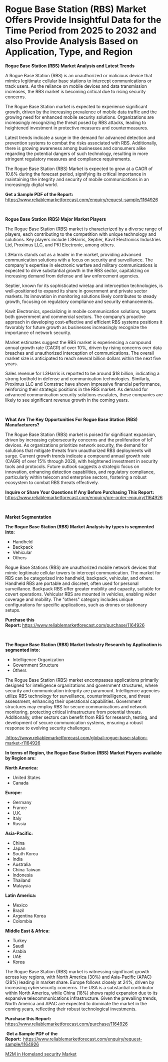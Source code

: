 <p><h1>Rogue Base Station (RBS) Market Offers Provide Insightful Data for the Time Period from 2025 to 2032 and also Provide Analysis Based on Application, Type, and Region</h1></p><p><strong>Rogue Base Station (RBS) Market Analysis and Latest Trends</strong></p>
<p><p>A Rogue Base Station (RBS) is an unauthorized or malicious device that mimics legitimate cellular base stations to intercept communications or track users. As the reliance on mobile devices and data transmission increases, the RBS market is becoming critical due to rising security concerns. </p><p>The Rogue Base Station market is expected to experience significant growth, driven by the increasing prevalence of mobile data traffic and the growing need for enhanced mobile security solutions. Organizations are increasingly recognizing the threat posed by RBS attacks, leading to heightened investment in protective measures and countermeasures. </p><p>Latest trends indicate a surge in the demand for advanced detection and prevention systems to combat the risks associated with RBS. Additionally, there is growing awareness among businesses and consumers alike regarding the potential dangers of such technology, resulting in more stringent regulatory measures and compliance requirements. </p><p>The Rogue Base Station (RBS) Market is expected to grow at a CAGR of 10.6% during the forecast period, signifying its critical importance in maintaining the integrity and security of mobile communications in an increasingly digital world.</p></p>
<p><strong>Get a Sample PDF of the Report:&nbsp;</strong> <a href="https://www.reliablemarketforecast.com/enquiry/request-sample/1164926?utm_campaign=2296&utm_medium=2&utm_source=Github&utm_content=ia&utm_term=15022025&utm_id=rogue-base-station-rbs">https://www.reliablemarketforecast.com/enquiry/request-sample/1164926</a></p>
<p>&nbsp;</p>
<p><strong>Rogue Base Station (RBS) Major Market Players</strong></p>
<p><p>The Rogue Base Station (RBS) market is characterized by a diverse range of players, each contributing to the competition with unique technology and solutions. Key players include L3Harris, Septier, Kavit Electronics Industries Ltd, Proximus LLC, and PKI Electronic, among others.</p><p>L3Harris stands out as a leader in the market, providing advanced communication solutions with a focus on security and surveillance. The company's expertise in electronic warfare and military communications is expected to drive substantial growth in the RBS sector, capitalizing on increasing demand from defense and law enforcement agencies.</p><p>Septier, known for its sophisticated wiretap and interception technologies, is well-positioned to expand its share in government and private sector markets. Its innovation in monitoring solutions likely contributes to steady growth, focusing on regulatory compliance and security enhancements.</p><p>Kavit Electronics, specializing in mobile communication solutions, targets both government and commercial sectors. The company’s proactive approach in developing cost-effective and efficient RBS systems positions it favorably for future growth as businesses increasingly recognize the importance of network security.</p><p>Market estimates suggest the RBS market is experiencing a compound annual growth rate (CAGR) of over 10%, driven by rising concerns over data breaches and unauthorized interception of communications. The overall market size is anticipated to reach several billion dollars within the next five years.</p><p>Sales revenue for L3Harris is reported to be around $18 billion, indicating a strong foothold in defense and communication technologies. Similarly, Proximus LLC and Comstrac have shown impressive financial performance, reinforcing their strategic positions in the RBS market. As demand for advanced communication security solutions escalates, these companies are likely to see significant revenue growth in the coming years.</p></p>
<p>&nbsp;</p>
<p><strong>What Are The Key Opportunities For Rogue Base Station (RBS) Manufacturers?</strong></p>
<p><p>The Rogue Base Station (RBS) market is poised for significant expansion, driven by increasing cybersecurity concerns and the proliferation of IoT devices. As organizations prioritize network security, the demand for solutions that mitigate threats from unauthorized RBS deployments will surge. Current growth trends indicate a compound annual growth rate (CAGR) of over 15% through 2028, with heightened investment in security tools and protocols. Future outlook suggests a strategic focus on innovation, enhancing detection capabilities, and regulatory compliance, particularly within telecom and enterprise sectors, fostering a robust ecosystem to combat RBS threats effectively.</p></p>
<p><strong>Inquire or Share Your Questions If Any Before Purchasing This Report:</strong> <a href="https://www.reliablemarketforecast.com/enquiry/pre-order-enquiry/1164926?utm_campaign=2296&utm_medium=2&utm_source=Github&utm_content=ia&utm_term=15022025&utm_id=rogue-base-station-rbs">https://www.reliablemarketforecast.com/enquiry/pre-order-enquiry/1164926</a></p>
<p>&nbsp;</p>
<p><strong>Market Segmentation</strong></p>
<p><strong>The Rogue Base Station (RBS) Market Analysis by types is segmented into:</strong></p>
<p><ul><li>Handheld</li><li>Backpack</li><li>Vehicular</li><li>Others</li></ul></p>
<p><p>Rogue Base Stations (RBS) are unauthorized mobile network devices that mimic legitimate cellular towers to intercept communication. The market for RBS can be categorized into handheld, backpack, vehicular, and others. Handheld RBS are portable and discreet, often used for personal surveillance. Backpack RBS offer greater mobility and capacity, suitable for covert operations. Vehicular RBS are mounted in vehicles, enabling wider coverage and mobility. The "others" category includes unique configurations for specific applications, such as drones or stationary setups.</p></p>
<p><strong>Purchase this Report:&nbsp;</strong><a href="https://www.reliablemarketforecast.com/purchase/1164926?utm_campaign=2296&utm_medium=2&utm_source=Github&utm_content=ia&utm_term=15022025&utm_id=rogue-base-station-rbs">https://www.reliablemarketforecast.com/purchase/1164926</a></p>
<p>&nbsp;</p>
<p><strong>The Rogue Base Station (RBS) Market Industry Research by Application is segmented into:</strong></p>
<p><ul><li>Intelligence Organization</li><li>Government Structure</li><li>Others</li></ul></p>
<p><p>The Rogue Base Station (RBS) market encompasses applications primarily designed for intelligence organizations and government structures, where security and communication integrity are paramount. Intelligence agencies utilize RBS technology for surveillance, counterintelligence, and threat assessment, enhancing their operational capabilities. Government structures may employ RBS for secure communications and network monitoring, protecting critical infrastructure from potential threats. Additionally, other sectors can benefit from RBS for research, testing, and development of secure communication systems, ensuring a robust response to evolving security challenges.</p></p>
<p><a href="https://www.reliablemarketforecast.com/global-rogue-base-station-market-r1164926?utm_campaign=2296&utm_medium=2&utm_source=Github&utm_content=ia&utm_term=15022025&utm_id=rogue-base-station-rbs">&nbsp;https://www.reliablemarketforecast.com/global-rogue-base-station-market-r1164926</a></p>
<p><strong>In terms of Region, the Rogue Base Station (RBS) Market Players available by Region are:</strong></p>
<p>
    <p> <strong> North America: </strong>
        <ul>
            <li>United States</li>
            <li>Canada</li>
        </ul>
        </p> 
    <p> <strong> Europe: </strong>
        <ul>
            <li>Germany</li>
            <li>France</li>
            <li>U.K.</li>
            <li>Italy</li>
            <li>Russia</li>
        </ul>
        </p> 
    <p> <strong> Asia-Pacific: </strong>
        <ul>
            <li>China</li>
            <li>Japan</li>
            <li>South Korea</li>
            <li>India</li>
            <li>Australia</li>
            <li>China Taiwan</li>
            <li>Indonesia</li>
            <li>Thailand</li>
            <li>Malaysia</li>
        </ul>
        </p> 
    <p> <strong> Latin America: </strong>
        <ul>
            <li>Mexico</li>
            <li>Brazil</li>
            <li>Argentina Korea</li>
            <li>Colombia</li>
        </ul>
        </p> 
    <p> <strong> Middle East & Africa: </strong>
        <ul>
            <li>Turkey</li>
            <li>Saudi</li>
            <li>Arabia</li>
            <li>UAE</li>
            <li>Korea</li>
        </ul>
    </p>
    </p>
<p><p>The Rogue Base Station (RBS) market is witnessing significant growth across key regions, with North America (30%) and Asia-Pacific (APAC) (28%) leading in market share. Europe follows closely at 24%, driven by increasing cybersecurity concerns. The USA is a substantial contributor within North America, while China (18%) shows rapid expansion due to its expansive telecommunications infrastructure. Given the prevailing trends, North America and APAC are expected to dominate the market in the coming years, reflecting their robust technological investments.</p></p>
<p><strong>Purchase this Report: </strong><a href="https://www.reliablemarketforecast.com/purchase/1164926?utm_campaign=2296&utm_medium=2&utm_source=Github&utm_content=ia&utm_term=15022025&utm_id=rogue-base-station-rbs">https://www.reliablemarketforecast.com/purchase/1164926</a></p>
<p>&nbsp;<strong>Get a Sample PDF of the Report:&nbsp;&nbsp;</strong><a href="https://www.reliablemarketforecast.com/enquiry/request-sample/1164926?utm_campaign=2296&utm_medium=2&utm_source=Github&utm_content=ia&utm_term=15022025&utm_id=rogue-base-station-rbs">https://www.reliablemarketforecast.com/enquiry/request-sample/1164926</a></p>
<p><strong></strong></p>
<p><p><a href="https://github.com/oslieselotte2192/Market-Research-Report-List-1/blob/main/m2m-in-homeland-security-market.md?utm_campaign=2296&utm_medium=2&utm_source=Github&utm_content=ia&utm_term=15022025&utm_id=rogue-base-station-rbs">M2M in Homeland security Market</a></p></p>